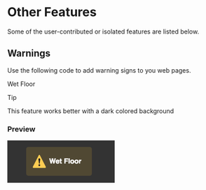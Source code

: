 # Other Features

Some of the user-contributed or isolated features are listed below.

## Warnings

Use the following code to add warning signs to you web pages.

<warning>Wet Floor</warning>

> [!TIP]
> This feature works better with a dark colored background

### Preview
![Warning Preview](wl.png)